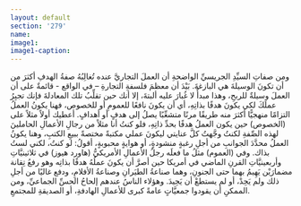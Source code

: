 ```yaml
---
layout: default
section: '279'
name:
image1: 
image1-caption: 
---
```

ومن صفاتِ السيِّدِ الجريسيِّ الواضحةِ أن العملَ التجاريَّ عنده تُغالِبُهُ صفةُ الهدفِ أكثرَ من أن تكونَ الوسيلةَ هي البازغةَ. بَيْدَ أن معظمَ فلسفةِ التجارةِ – في الواقع - قائمةٌ على أن العملَ وسيلةٌ للربحِ، وهذا مبدأٌ لا غُبارَ عليه ألبتةَ، إلا أنك حين تقلِّبُ تلك المعادلةَ فإنك تجبِرُ عملَكَ لكي يكونَ هدفًا بذاتِهِ، أي أن يكونَ نافعًا للعمومِ أو للخصوص، فهنا يكونُ العملُ التزامًا منهجيًّا أكثرَ منه طريقًا مرنًا متشعِّبًا يصلُ إلى هدفٍ أو أهدافٍ. أعطيك أولاً مثلاً على (الخصوص) حين يكون العملُ هدفًا بحدِّ ذاتِهِ، فلو كنتُ أنا مثلاً من رجالِ الأعمالِ الحاملينَ لهذه الصِّفةِ لكنتُ وجَّهتُ كلَّ عنايتي ليكونَ عملي مكتبةً مختصةً ببيعِ الكتبِ، وهنا يكونُ العملُ محدَّدَ الجوانبِ من أجلِ رغبةٍ منشودةٍ، أو هوايةٍ محبوبةٍ، أقولُ: لو كنتُ، لكني لستُ بذاك. وفي (العموم) مثلُ ما فعلَه رجلُ الأعمالِ الأمريكيُّ (هاورد هيوز) في ثلاثينيَّاتِ وأربعينيَّاتِ القرنِ الماضي في أمريكا حين أصرَّ أن يكونَ عملُهُ هدفًا بذاتِه وهو رفعُ تِقانة مضمارَيْن يَهِيمُ بهما حتى الجنونِ، وهما صناعةُ الطيَرانِ وصناعةُ الأفلامِ، ودفع غاليًا من أجلِ ذلك ولم يَحِدْ، أو لم يستطعْ أن يَحِيدَ. وهؤلاء الناسُ عندهم إلحاحُ الحسِّ الجماعيِّ، ومن الممكنِ أن يقودوا جمعيَّاتٍ عامةً كبرى للأعمالِ الهادفةِ، أو الصديقةِ للمجتمعِ. 